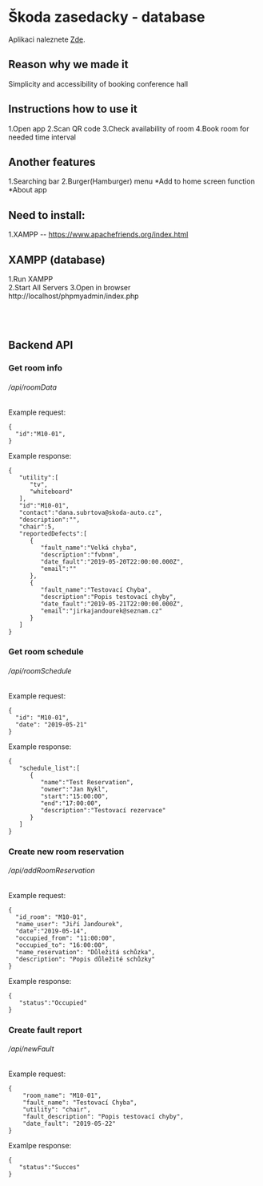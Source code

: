 # Škoda zasedacky - database
Aplikaci naleznete [Zde](https://body0.ml/).

## Reason why we made it
Simplicity and accessibility of booking conference hall

## Instructions how to use it
1.Open app
2.Scan QR code
3.Check availability of room
4.Book room for needed time interval

## Another features
1.Searching bar
2.Burger(Hamburger) menu
*Add to home screen function
*About app


## Need to install:  
1.XAMPP -- https://www.apachefriends.org/index.html  

## XAMPP (database)  
1.Run XAMPP  
2.Start All Servers 
3.Open in browser http://localhost/phpmyadmin/index.php 

<br><br>
## Backend API

### Get room info
###### /api/roomData
Example request:
```
{
  "id":"M10-01",
}
```
Example response:
```
{
   "utility":[
      "tv",
      "whiteboard"
   ],
   "id":"M10-01",
   "contact":"dana.subrtova@skoda-auto.cz",
   "description":"",
   "chair":5,
   "reportedDefects":[
      {
         "fault_name":"Velká chyba",
         "description":"fvbnm",
         "date_fault":"2019-05-20T22:00:00.000Z",
         "email":""
      },
      {
         "fault_name":"Testovací Chyba",
         "description":"Popis testovací chyby",
         "date_fault":"2019-05-21T22:00:00.000Z",
         "email":"jirkajandourek@seznam.cz"
      }
   ]
}
```

### Get room schedule
###### /api/roomSchedule
Example request:
```
{
  "id": "M10-01",
  "date": "2019-05-21"
}
```
Example response:
```
{
   "schedule_list":[
      {
         "name":"Test Reservation",
         "owner":"Jan Nykl",
         "start":"15:00:00",
         "end":"17:00:00",
         "description":"Testovací rezervace"
      }
   ]
}
```

### Create new room reservation
###### /api/addRoomReservation
Example request:
```
{
  "id_room": "M10-01",
  "name_user": "Jiří Janďourek",
  "date":"2019-05-14",
  "occupied_from": "11:00:00",
  "occupied_to": "16:00:00",
  "name_reservation": "Důležitá schůzka",
  "description": "Popis důležité schůzky"
}
```
Example response:
```
{  
   "status":"Occupied"
}
```

### Create fault report
###### /api/newFault
Example request:
```
{
	"room_name": "M10-01",
  	"fault_name": "Testovací Chyba",
  	"utility": "chair",
  	"fault_description": "Popis testovací chyby",
  	"date_fault": "2019-05-22"
}
```
Examlpe response:
```
{
   "status":"Succes"
}
```
